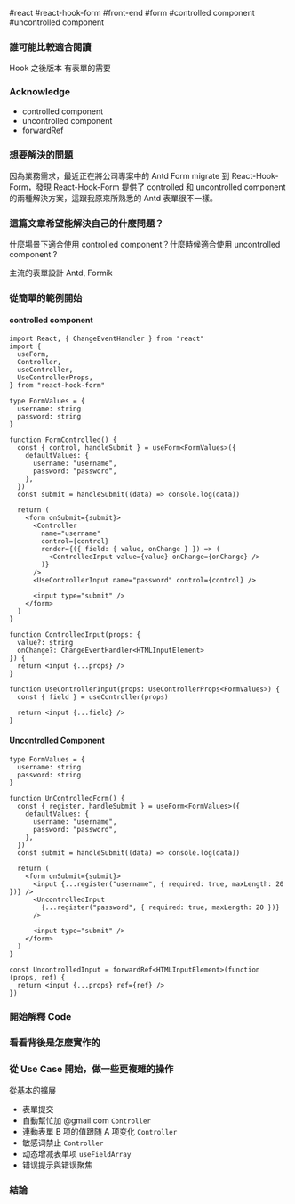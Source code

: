 #react
#react-hook-form
#front-end
#form
#controlled component
#uncontrolled component

### 誰可能比較適合閱讀

Hook 之後版本
有表單的需要

### Acknowledge

- controlled component
- uncontrolled component
- forwardRef

### 想要解決的問題

因為業務需求，最近正在將公司專案中的 Antd Form migrate 到 React-Hook-Form，發現 React-Hook-Form 提供了 controlled 和 uncontrolled component 的兩種解決方案，這跟我原來所熟悉的 Antd 表單很不一樣。

### 這篇文章希望能解決自己的什麼問題？

什麼場景下適合使用 controlled component？什麼時候適合使用 uncontrolled component ?

主流的表單設計
Antd, Formik

### 從簡單的範例開始

#### controlled component

```tsx
import React, { ChangeEventHandler } from "react"
import {
  useForm,
  Controller,
  useController,
  UseControllerProps,
} from "react-hook-form"

type FormValues = {
  username: string
  password: string
}

function FormControlled() {
  const { control, handleSubmit } = useForm<FormValues>({
    defaultValues: {
      username: "username",
      password: "password",
    },
  })
  const submit = handleSubmit((data) => console.log(data))

  return (
    <form onSubmit={submit}>
      <Controller
        name="username"
        control={control}
        render={({ field: { value, onChange } }) => (
          <ControlledInput value={value} onChange={onChange} />
        )}
      />
      <UseControllerInput name="password" control={control} />

      <input type="submit" />
    </form>
  )
}

function ControlledInput(props: {
  value?: string
  onChange?: ChangeEventHandler<HTMLInputElement>
}) {
  return <input {...props} />
}

function UseControllerInput(props: UseControllerProps<FormValues>) {
  const { field } = useController(props)

  return <input {...field} />
}
```

#### Uncontrolled Component

```tsx
type FormValues = {
  username: string
  password: string
}

function UnControlledForm() {
  const { register, handleSubmit } = useForm<FormValues>({
    defaultValues: {
      username: "username",
      password: "password",
    },
  })
  const submit = handleSubmit((data) => console.log(data))

  return (
    <form onSubmit={submit}>
      <input {...register("username", { required: true, maxLength: 20 })} />
      <UncontrolledInput
        {...register("password", { required: true, maxLength: 20 })}
      />

      <input type="submit" />
    </form>
  )
}

const UncontrolledInput = forwardRef<HTMLInputElement>(function (props, ref) {
  return <input {...props} ref={ref} />
})
```

### 開始解釋 Code

### 看看背後是怎麼實作的

### 從 Use Case 開始，做一些更複雜的操作

從基本的擴展

- 表單提交
- 自動幫忙加 @gmail.com `Controller`
- 連動表單 B 项的值跟随 A 项变化 `Controller`
- 敏感词禁止 `Controller`
- 动态增减表单项 `useFieldArray`
- 错误提示與错误聚焦

### 結論
